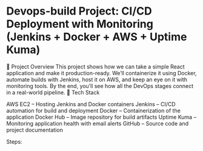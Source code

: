 # Devops-build Project: CI/CD Deployment with Monitoring (Jenkins + Docker + AWS + Uptime Kuma)
🔧 Project Overview
This project shows how we can take a simple React application and make it production-ready. We’ll containerize it using Docker, automate builds with Jenkins, host it on AWS, and keep an eye on it with monitoring tools. By the end, you’ll see how all the DevOps stages connect in a real-world pipeline.
🧩 Tech Stack

AWS EC2 – Hosting Jenkins and Docker containers
Jenkins – CI/CD automation for build and deployment
Docker – Containerization of the application
Docker Hub – Image repository for build artifacts
Uptime Kuma – Monitoring application health with email alerts
GitHub – Source code and project documentation

Steps:
